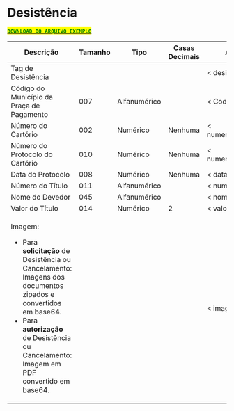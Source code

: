# Desistência

[<mark style="color:green;">**`DOWNLOAD DO ARQUIVO EXEMPLO`**</mark>](https://github.com/p21sistemas/manual-cra-21/blob/main/EXEMPLO\_DP-CP-AC-AD\_XML.zip?raw=true)

| **Descrição**                                                                                                                                                                                                                                                           | **Tamanho** | **Tipo**     | **Casas Decimais** | **Atributo**         |
| ----------------------------------------------------------------------------------------------------------------------------------------------------------------------------------------------------------------------------------------------------------------------- | ----------- | ------------ | ------------------ | -------------------- |
| Tag de Desistência                                                                                                                                                                                                                                                      |             |              |                    | < desistencia>       |
| Código do Município da Praça de Pagamento                                                                                                                                                                                                                               | 007         | Alfanumérico |                    | < CodMun>            |
| Número do Cartório                                                                                                                                                                                                                                                      | 002         | Numérico     | Nenhuma            | < numero\_cartorio>  |
| Número do Protocolo do Cartório                                                                                                                                                                                                                                         | 010         | Numérico     | Nenhuma            | < numero\_protocolo> |
| Data do Protocolo                                                                                                                                                                                                                                                       | 008         | Numérico     | Nenhuma            | < data\_protocolo>   |
| Número do Título                                                                                                                                                                                                                                                        | 011         | Alfanumérico |                    | < numero\_titulo>    |
| Nome do Devedor                                                                                                                                                                                                                                                         | 045         | Alfanumérico |                    | < nome\_devedor>     |
| Valor do Título                                                                                                                                                                                                                                                         | 014         | Numérico     | 2                  | < valor\_titulo>     |
| <p>Imagem:</p><ul><li>Para <strong>solicitação</strong> de Desistência ou Cancelamento: Imagens dos documentos zipados e convertidos em base64.</li><li>Para <strong>autorização</strong> de Desistência ou Cancelamento: Imagem em PDF convertido em base64.</li></ul> |             |              |                    | < imagem>            |
